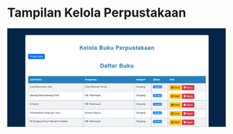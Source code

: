 # Tampilan Kelola Perpustakaan

![Kelola](https://github.com/septiansyah03/Buku-Perpustakaan/blob/5c08e0e1548e92f7df1d83acc8622f77b1df4419/assets/Kelola.png?raw=true)
